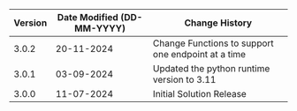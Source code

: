 | **Version** | **Date Modified (DD-MM-YYYY)** |                 **Change History**                  |
|-------------|--------------------------------|-----------------------------------------------------|
| 3.0.2       | 20-11-2024                     | Change Functions to support one endpoint at a time  | 
| 3.0.1       | 03-09-2024                     | Updated the python runtime version to 3.11          |
| 3.0.0       | 11-07-2024                     | Initial Solution Release                            | 
